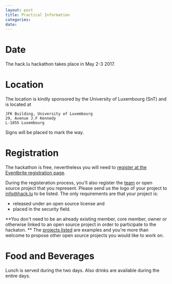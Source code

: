 ```yaml
---
layout: post
title: Practical Information
categories:
date:
---
```


# Date 

The hack.lu hackathon takes place in May 2-3 2017.

# Location

The location is kindly sponsored by the University of Luxembourg (SnT) and is located at

~~~~
JFK Building, University of Luxembourg
29, Avenue J.F Kennedy
L-1855 Luxembourg
~~~~

Signs will be placed to mark the way.

# Registration

The hackathon is free, nevertheless you will need to [register at the Eventbrite registration page](https://www.eventbrite.com/e/open-source-security-software-hackathon-tickets-31317418241).

During the registeration process, you'll also register the [team](/team) or open source project that you represent. Please send us the logo of your project to [info@hack.lu](mailto:info@hack.lu) to be listed. The only requirements are that your project is:

 - released under an open source license and
 - placed in the security field.

**You don't need to be an already existing member, core member, owner or otherwise linked to an open source project in order to participate to the hackaton. ** The [projects listed](/team) are examples and you're more than welcome to propose other open source projects you would like to work on.

# Food and Beverages

Lunch is served during the two days. Also drinks are available during the entire days.

